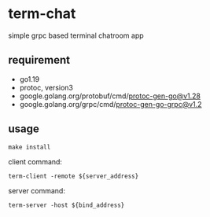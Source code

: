 # term-chat
simple grpc based terminal chatroom app

## requirement
- go1.19
- protoc, version3
- google.golang.org/protobuf/cmd/protoc-gen-go@v1.28
- google.golang.org/grpc/cmd/protoc-gen-go-grpc@v1.2

## usage
```shell
make install
```

client command:

```shell
term-client -remote ${server_address}
```

server command:

```shell
term-server -host ${bind_address}
```
